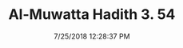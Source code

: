 ---
title        : "Al-Muwatta Hadith 3. 54"
date         : 7/25/2018 12:28:37 PM
draft        : false
type         : "hadith"
layout       : "hadith"
BookCode     : "AMH"
VolumeNumber : "3"
HadithNumber : "54"
categories  :  ["Prayer - Behaviour in the Sitting in the Prayer"]
---